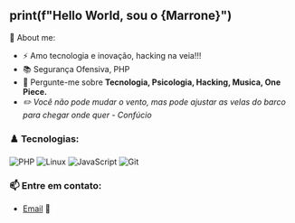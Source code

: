 <h2>print(f"Hello World, sou o {Marrone}")</h2>

🧐 About me:
- ⚡ Amo tecnologia e inovação, hacking na veia!!!
- 📚 Segurança Ofensiva, PHP
- 💬 Pergunte-me sobre <b>Tecnologia, Psicologia, Hacking, Musica, One Piece.</b><br>
- <i> ✏️ Você não pode mudar o vento, mas pode ajustar as velas do barco para chegar onde quer - Confúcio</i>



<h3>♟️ Tecnologias:</h3>

![PHP](https://img.shields.io/badge/PHP-777BB4?style=for-the-badge&logo=php&logoColor=white)
![Linux](https://img.shields.io/badge/Linux-FCC624?style=for-the-badge&logo=linux&logoColor=black)
![JavaScript](https://img.shields.io/badge/javascript-%23323330.svg?style=for-the-badge&logo=javascript&logoColor=%23F7DF1E)
![Git](https://img.shields.io/badge/GIT-E44C30?style=for-the-badge&logo=git&logoColor=white)




<h3>📫 Entre em contato:</h3>

 -  [Email](marronealmeidabr@gmail.com) 📧
  
